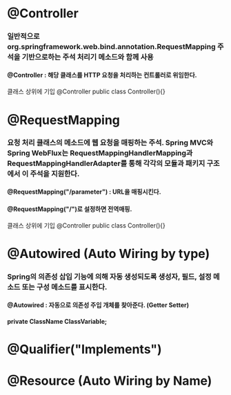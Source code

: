 # @Controller #

### 일반적으로 org.springframework.web.bind.annotation.RequestMapping 주석을 기반으로하는 주석 처리기 메소드와 함께 사용

#### @Controller : 해당 클래스를 HTTP 요청을 처리하는 컨트롤러로 위임한다.

클래스 상위에 기입
@Controller
public class Controller(){}

# @RequestMapping #

### 요청 처리 클래스의 메소드에 웹 요청을 매핑하는 주석. Spring MVC와 Spring WebFlux는 RequestMappingHandlerMapping과 RequestMappingHandlerAdapter를 통해 각각의 모듈과 패키지 구조에서 이 주석을 지원한다. 

#### @RequestMapping("/parameter") : URL을 매핑시킨다.
#### @RequestMapping("/")로 설정하면 전역매핑.

클래스 상위에 기입
@Controller
public class Controller(){}

# @Autowired (Auto Wiring by type) #

### Spring의 의존성 삽입 기능에 의해 자동 생성되도록 생성자, 필드, 설정 메소드 또는 구성 메소드를 표시한다.

#### @Autowired : 자동으로 의존성 주입 개체를 찾아준다. (Getter Setter)
#### private ClassName ClassVariable;

# @Qualifier("Implements") #

# @Resource (Auto Wiring by Name) #
